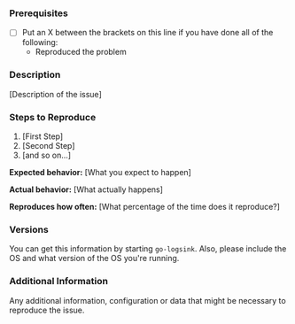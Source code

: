 <!--

Have you read Atom's Code of Conduct? By filing an Issue, you are expected to comply with it, including treating everyone with respect: https://github.com/atom/atom/blob/master/CODE_OF_CONDUCT.md

-->

### Prerequisites

* [ ] Put an X between the brackets on this line if you have done all of the following:
    * Reproduced the problem

### Description

[Description of the issue]

### Steps to Reproduce

1. [First Step]
2. [Second Step]
3. [and so on...]

**Expected behavior:** [What you expect to happen]

**Actual behavior:** [What actually happens]

**Reproduces how often:** [What percentage of the time does it reproduce?]

### Versions

You can get this information by starting `go-logsink`. Also, please include the OS and what version of the OS you're running.

### Additional Information

Any additional information, configuration or data that might be necessary to reproduce the issue.
